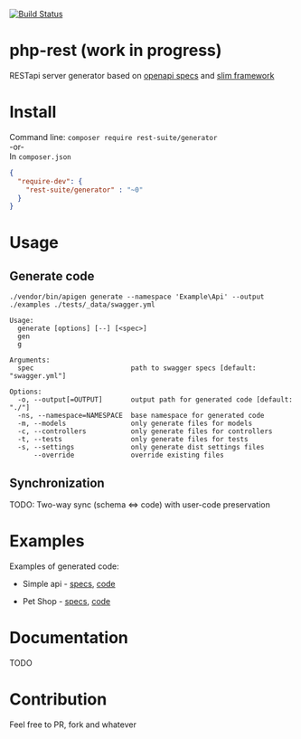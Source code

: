 [![Build Status](https://travis-ci.org/rest-suite/generator.svg?branch=master)](https://travis-ci.org/rest-suite/generator)

# php-rest (work in progress)
RESTapi server generator based on [openapi specs](https://openapis.org/) 
and [slim framework](http://www.slimframework.com/)

# Install
Command line:
`composer require rest-suite/generator`  
  -or-  
In `composer.json`    
````json
{
  "require-dev": {
    "rest-suite/generator" : "~0"
  }
}
````
# Usage

## Generate code
`./vendor/bin/apigen generate --namespace 'Example\Api' --output ./examples ./tests/_data/swagger.yml`

````
Usage:
  generate [options] [--] [<spec>]
  gen
  g

Arguments:
  spec                        path to swagger specs [default: "swagger.yml"]

Options:
  -o, --output[=OUTPUT]       output path for generated code [default: "./"]
  -ns, --namespace=NAMESPACE  base namespace for generated code
  -m, --models                only generate files for models
  -c, --controllers           only generate files for controllers
  -t, --tests                 only generate files for tests
  -s, --settings              only generate dist settings files
      --override              override existing files  
````

## Synchronization
TODO: Two-way sync (schema <=> code) with user-code preservation

# Examples
Examples of generated code:

* Simple api - [specs](https://github.com/rest-suite/generator/blob/master/tests/_data/swagger.yml),
[code](https://github.com/rest-suite/generator/tree/master/examples/simple/)  

* Pet Shop - [specs](https://github.com/rest-suite/generator/blob/master/tests/_data/petshop.yml),
[code](https://github.com/rest-suite/generator/tree/master/examples/petshop/)

# Documentation
TODO

# Contribution
Feel free to PR, fork and whatever
